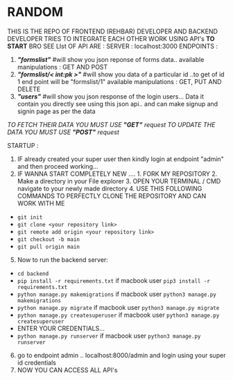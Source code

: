 # RANDOM
THIS IS THE REPO OF FRONTEND (REHBAR) DEVELOPER AND BACKEND DEVELOPER TRIES TO INTEGRATE EACH OTHER WORK USING API's
**TO START**
BRO SEE LIst OF API ARE :
SERVER : localhost:3000
ENDPOINTS : 
1. **_"formslist"_**                             #will show you json reponse of forms data.. available manipulations : GET AND POST
2. **_"formslist/< int:pk >"_**            #will show you data of a particular id ..to get of id 1 end point will be "formslist/1" available manipulations : 
   GET, PUT AND DELETE
 4. **_"users"_**  #will show you json response of the login users... Data it contain you directly see using this json api.. and can make signup and signin page as per the data


_TO FETCH THEIR DATA YOU MUST USE  **"GET"** request_ 
_TO UPDATE THE DATA YOU MUST USE  **"POST"** request_ 



STARTUP :
1. IF already created your super user then kindly login at endpoint "admin" and then proceed working... 
2. IF WANNA START COMPLETELY NEW .... 
        1. FORK MY REPOSITORY
        2. Make a directory in your File explorer
        3. OPEN YOUR TERMINAL / CMD navigate to your newly made directory
        4. USE THIS FOLLOWING COMMANDS TO PERFECTLY CLONE THE REPOSITORY AND CAN WORK WITH ME 

-   ` git init ` 
-  `git clone <your repository link>`
- `git remote add origin <your repository link>`
- `git checkout -b main`
- `git pull origin main`
5. Now to run the backend server:

- `cd backend ` 
- `pip install -r requirements.txt`   if macbook user `pip3 install -r requirements.txt`
- `python manage.py makemigrations`    if macbook user `python3 manage.py makemigrations`
- `python manage.py migrate`    if macbook user `python3 manage.py migrate`
- `python manage.py createsuperuser`  if macbook user `python3 manage.py createsuperuser`
- ENTER YOUR CREDENTIALS... 
- `python manage.py runserver`    if macbook user `python3 manage.py runserver`

6. go to endpoint admin .. localhost:8000/admin and login using your super id credentials 
7. NOW YOU CAN ACCESS ALL API's
